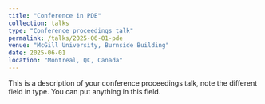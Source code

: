 ```yaml
---
title: "Conference in PDE"
collection: talks
type: "Conference proceedings talk"
permalink: /talks/2025-06-01-pde
venue: "McGill University, Burnside Building"
date: 2025-06-01
location: "Montreal, QC, Canada"
---
```


This is a description of your conference proceedings talk, note the different field in type. You can put anything in this field.
